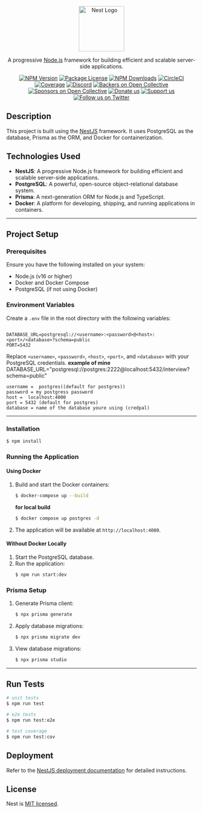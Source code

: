 <p align="center">
  <a href="http://nestjs.com/" target="blank"><img src="https://nestjs.com/img/logo-small.svg" width="120" alt="Nest Logo" /></a>
</p>

[circleci-image]: https://img.shields.io/circleci/build/github/nestjs/nest/master?token=abc123def456
[circleci-url]: https://circleci.com/gh/nestjs/nest

<p align="center">A progressive <a href="http://nodejs.org" target="_blank">Node.js</a> framework for building efficient and scalable server-side applications.</p>
<p align="center">
<a href="https://www.npmjs.com/~nestjscore" target="_blank"><img src="https://img.shields.io/npm/v/@nestjs/core.svg" alt="NPM Version" /></a>
<a href="https://www.npmjs.com/~nestjscore" target="_blank"><img src="https://img.shields.io/npm/l/@nestjs/core.svg" alt="Package License" /></a>
<a href="https://www.npmjs.com/~nestjscore" target="_blank"><img src="https://img.shields.io/npm/dm/@nestjs/common.svg" alt="NPM Downloads" /></a>
<a href="https://circleci.com/gh/nestjs/nest" target="_blank"><img src="https://img.shields.io/circleci/build/github/nestjs/nest/master" alt="CircleCI" /></a>
<a href="https://coveralls.io/github/nestjs/nest?branch=master" target="_blank"><img src="https://coveralls.io/repos/github/nestjs/nest/badge.svg?branch=master#9" alt="Coverage" /></a>
<a href="https://discord.gg/G7Qnnhy" target="_blank"><img src="https://img.shields.io/badge/discord-online-brightgreen.svg" alt="Discord"/></a>
<a href="https://opencollective.com/nest#backer" target="_blank"><img src="https://opencollective.com/nest/backers/badge.svg" alt="Backers on Open Collective" /></a>
<a href="https://opencollective.com/nest#sponsor" target="_blank"><img src="https://opencollective.com/nest/sponsors/badge.svg" alt="Sponsors on Open Collective" /></a>
  <a href="https://paypal.me/kamilmysliwiec" target="_blank"><img src="https://img.shields.io/badge/Donate-PayPal-ff3f59.svg" alt="Donate us"/></a>
    <a href="https://opencollective.com/nest#sponsor"  target="_blank"><img src="https://img.shields.io/badge/Support%20us-Open%20Collective-41B883.svg" alt="Support us"></a>
  <a href="https://twitter.com/nestframework" target="_blank"><img src="https://img.shields.io/twitter/follow/nestframework.svg?style=social&label=Follow" alt="Follow us on Twitter"></a>
</p>

## Description

This project is built using the [NestJS](https://nestjs.com) framework. It uses PostgreSQL as the database, Prisma as the ORM, and Docker for containerization.

## Technologies Used

- **NestJS**: A progressive Node.js framework for building efficient and scalable server-side applications.
- **PostgreSQL**: A powerful, open-source object-relational database system.
- **Prisma**: A next-generation ORM for Node.js and TypeScript.
- **Docker**: A platform for developing, shipping, and running applications in containers.

---

## Project Setup

### Prerequisites

Ensure you have the following installed on your system:
- Node.js (v16 or higher)
- Docker and Docker Compose
- PostgreSQL (if not using Docker)

### Environment Variables

Create a `.env` file in the root directory with the following variables:

```env

DATABASE_URL=postgresql://<username>:<password>@<host>:<port>/<database>?schema=public
PORT=5432
```

Replace `<username>`, `<password>`, `<host>`, `<port>`, and `<database>` with your PostgreSQL credentials.
**example of mine**
DATABASE_URL="postgresql://postgres:2222@localhost:5432/interview?schema=public"

```
username =  postgres((default for postgres))
password = my postgress password
host =  localhost:4000
port = 5432 (default for postgres)
database = name of the database youre using (credpal)
```
---

### Installation

```bash
$ npm install
```

### Running the Application

#### Using Docker

1. Build and start the Docker containers:
   ```bash
   $ docker-compose up --build
   ```

   **for local build**
   ```bash
   $ docker compose up postgres -d
   ```

2. The application will be available at `http://localhost:4000`.

#### Without Docker Locally

1. Start the PostgreSQL database.
2. Run the application:
   ```bash
   $ npm run start:dev
   ```

### Prisma Setup

1. Generate Prisma client:
   ```bash
   $ npx prisma generate
   ```

2. Apply database migrations:
   ```bash
   $ npx prisma migrate dev
   ```
3. View database migrations:
   ```bash
   $ npx prisma studio
   ```
--- 

## Run Tests

```bash
# unit tests
$ npm run test

# e2e tests
$ npm run test:e2e

# test coverage
$ npm run test:cov
```

## Deployment

Refer to the [NestJS deployment documentation](https://docs.nestjs.com/deployment) for detailed instructions.

## License

Nest is [MIT licensed](https://github.com/nestjs/nest/blob/master/LICENSE).
